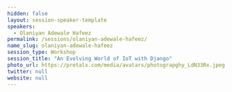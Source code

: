 ```yaml
---
hidden: false
layout: session-speaker-template
speakers: 
  - Olaniyan Adewale Hafeez
permalink: /sessions/olaniyan-adewale-hafeez/
name_slug: olaniyan-adewale-hafeez
session_type: Workshop
session_title: "An Evolving World of IoT with Django"
photo_url: https://pretalx.com/media/avatars/photograpghy_LdN33Rx.jpeg
twitter: null
website: null
---
```


